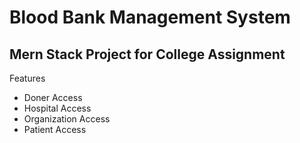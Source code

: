 # Blood Bank Management System
<h2>Mern Stack Project for College Assignment</h2>

<p>Features</p>
<ul>
  <li>Doner Access</li>
  <li>Hospital Access</li>
  <li>Organization Access</li>
  <li>Patient Access</li>
  
</ul>

